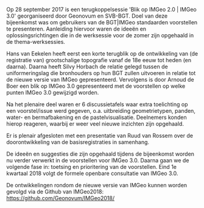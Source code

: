 Op 28 september 2017 is een terugkoppelsessie 'Blik op IMGeo 2.0 | IMGeo 3.0' georganiseerd door Geonovum en SVB-BGT. Doel van deze bijeenkomst was om gebruikers van de BGT|IMGeo standaarden voorstellen te presenteren. Aanleiding hiervoor waren de ideeën en oplossingsrichtingen die in de werksessie voor de zomer zijn opgehaald in de thema-werksessies.

Hans van Eekelen heeft eerst een korte terugblik op de ontwikkeling van (de registratie van) grootschalige topografie vanaf de 18e eeuw tot heden (en daarna). Daarna heeft Silvy Horbach de relatie gelegd tussen de uniformeringslag die bronhouders op hun BGT zullen uitvoeren in relatie tot de nieuwe versie van IMGeo gepresenteerd. Vervolgens is door Arnoud de Boer een blik op IMGeo 3.0 gepresenteerd met de voorstellen op welke punten IMGeo 3.0 gewijzigd worden.

Na het plenaire deel waren er 6 discussietafels waar extra toelichting op een voorstel/issue werd gegeven, o.a. uitbreiding geometrietypen, panden, water- en bermafbakening en de pastelvisualisatie. Deelnemers konden hierop reageren, waarbij er weer veel nieuwe inzichten zijn opgehaald.

Er is plenair afgesloten met een presentatie van Ruud van Rossem over de doorontwikkeling van de basisregistraties in samenhang.

De ideeën en suggesties die zijn opgehaald tijdens de bijeenkomst worden nu verder verwerkt in de voorstellen voor IMGeo 3.0. Daarna gaan we de volgende fase in: toetsing en prioritering van de voorstellen. Eind 1e kwartaal 2018 volgt de formele openbare consultatie van IMGeo 3.0. 

De ontwikkelingen rondom de nieuwe versie van IMGeo kunnen worden gevolgd via de Github van IMGeo2018: https://github.com/Geonovum/IMGeo2018/
